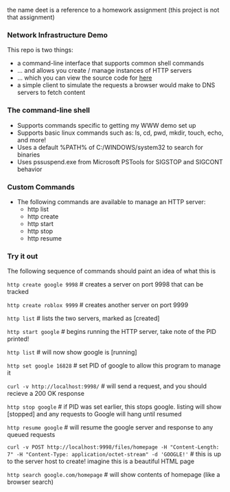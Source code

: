 the name deet is a reference to a homework assignment (this project is not that assignment)

### Network Infrastructure Demo

This repo is two things:
- a command-line interface that supports common shell commands
- ... and allows you create / manage instances of HTTP servers
- ... which you can view the source code for [here](https://github.com/dakota-byte/http-server)
- a simple client to simulate the requests a browser would make to DNS servers to fetch content

### The command-line shell

- Supports commands specific to getting my WWW demo set up
- Supports basic linux commands such as: ls, cd, pwd, mkdir, touch, echo, and more!
- Uses a default %PATH% of C:/WINDOWS/system32 to search for binaries
- Uses pssuspend.exe from Microsoft PSTools for SIGSTOP and SIGCONT behavior

### Custom Commands

- The following commands are available to manage an HTTP server:
    - http list
    - http create
    - http start
    - http stop
    - http resume

### Try it out

The following sequence of commands should paint an idea of what this is

`http create google 9998` # creates a server on port 9998 that can be tracked

`http create roblox 9999` # creates another server on port 9999

`http list` # lists the two servers, marked as [created]

`http start google` # begins running the HTTP server, take note of the PID printed!

`http list` # will now show google is [running]

`http set google 16828` # set PID of google to allow this program to manage it

`curl -v http://localhost:9998/` # will send a request, and you should recieve a 200 OK response

`http stop google` # if PID was set earlier, this stops google. listing will show [stopped] and any requests to Google will hang until resumed

`http resume google` # will resume the google server and response to any queued requests

`curl -v POST http://localhost:9998/files/homepage -H "Content-Length: 7" -H "Content-Type: application/octet-stream" -d 'GOOGLE!'` # this is up to the server host to create! imagine this is a beautiful HTML page

`http search google.com/homepage` # will show contents of homepage (like a browser search)
